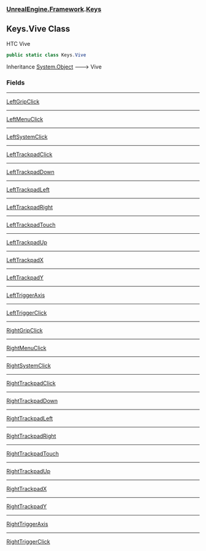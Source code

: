 ### [UnrealEngine.Framework](UnrealEngine_Framework.md 'UnrealEngine.Framework').[Keys](Keys.md 'UnrealEngine.Framework.Keys')
## Keys.Vive Class
HTC Vive  
```csharp
public static class Keys.Vive
```

Inheritance [System.Object](https://docs.microsoft.com/en-us/dotnet/api/System.Object 'System.Object') &#129106; Vive  
### Fields

***
[LeftGripClick](Keys_Vive_LeftGripClick.md 'UnrealEngine.Framework.Keys.Vive.LeftGripClick')

***
[LeftMenuClick](Keys_Vive_LeftMenuClick.md 'UnrealEngine.Framework.Keys.Vive.LeftMenuClick')

***
[LeftSystemClick](Keys_Vive_LeftSystemClick.md 'UnrealEngine.Framework.Keys.Vive.LeftSystemClick')

***
[LeftTrackpadClick](Keys_Vive_LeftTrackpadClick.md 'UnrealEngine.Framework.Keys.Vive.LeftTrackpadClick')

***
[LeftTrackpadDown](Keys_Vive_LeftTrackpadDown.md 'UnrealEngine.Framework.Keys.Vive.LeftTrackpadDown')

***
[LeftTrackpadLeft](Keys_Vive_LeftTrackpadLeft.md 'UnrealEngine.Framework.Keys.Vive.LeftTrackpadLeft')

***
[LeftTrackpadRight](Keys_Vive_LeftTrackpadRight.md 'UnrealEngine.Framework.Keys.Vive.LeftTrackpadRight')

***
[LeftTrackpadTouch](Keys_Vive_LeftTrackpadTouch.md 'UnrealEngine.Framework.Keys.Vive.LeftTrackpadTouch')

***
[LeftTrackpadUp](Keys_Vive_LeftTrackpadUp.md 'UnrealEngine.Framework.Keys.Vive.LeftTrackpadUp')

***
[LeftTrackpadX](Keys_Vive_LeftTrackpadX.md 'UnrealEngine.Framework.Keys.Vive.LeftTrackpadX')

***
[LeftTrackpadY](Keys_Vive_LeftTrackpadY.md 'UnrealEngine.Framework.Keys.Vive.LeftTrackpadY')

***
[LeftTriggerAxis](Keys_Vive_LeftTriggerAxis.md 'UnrealEngine.Framework.Keys.Vive.LeftTriggerAxis')

***
[LeftTriggerClick](Keys_Vive_LeftTriggerClick.md 'UnrealEngine.Framework.Keys.Vive.LeftTriggerClick')

***
[RightGripClick](Keys_Vive_RightGripClick.md 'UnrealEngine.Framework.Keys.Vive.RightGripClick')

***
[RightMenuClick](Keys_Vive_RightMenuClick.md 'UnrealEngine.Framework.Keys.Vive.RightMenuClick')

***
[RightSystemClick](Keys_Vive_RightSystemClick.md 'UnrealEngine.Framework.Keys.Vive.RightSystemClick')

***
[RightTrackpadClick](Keys_Vive_RightTrackpadClick.md 'UnrealEngine.Framework.Keys.Vive.RightTrackpadClick')

***
[RightTrackpadDown](Keys_Vive_RightTrackpadDown.md 'UnrealEngine.Framework.Keys.Vive.RightTrackpadDown')

***
[RightTrackpadLeft](Keys_Vive_RightTrackpadLeft.md 'UnrealEngine.Framework.Keys.Vive.RightTrackpadLeft')

***
[RightTrackpadRight](Keys_Vive_RightTrackpadRight.md 'UnrealEngine.Framework.Keys.Vive.RightTrackpadRight')

***
[RightTrackpadTouch](Keys_Vive_RightTrackpadTouch.md 'UnrealEngine.Framework.Keys.Vive.RightTrackpadTouch')

***
[RightTrackpadUp](Keys_Vive_RightTrackpadUp.md 'UnrealEngine.Framework.Keys.Vive.RightTrackpadUp')

***
[RightTrackpadX](Keys_Vive_RightTrackpadX.md 'UnrealEngine.Framework.Keys.Vive.RightTrackpadX')

***
[RightTrackpadY](Keys_Vive_RightTrackpadY.md 'UnrealEngine.Framework.Keys.Vive.RightTrackpadY')

***
[RightTriggerAxis](Keys_Vive_RightTriggerAxis.md 'UnrealEngine.Framework.Keys.Vive.RightTriggerAxis')

***
[RightTriggerClick](Keys_Vive_RightTriggerClick.md 'UnrealEngine.Framework.Keys.Vive.RightTriggerClick')
